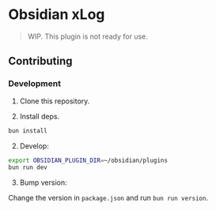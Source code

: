 # Obsidian xLog

> WIP. This plugin is not ready for use.

## Contributing

### Development

1. Clone this repository.

2. Install deps.

```bash
bun install
```

2. Develop:

```bash
export OBSIDIAN_PLUGIN_DIR=~/obsidian/plugins
bun run dev
```

3. Bump version:

Change the version in `package.json` and run `bun run version`.
